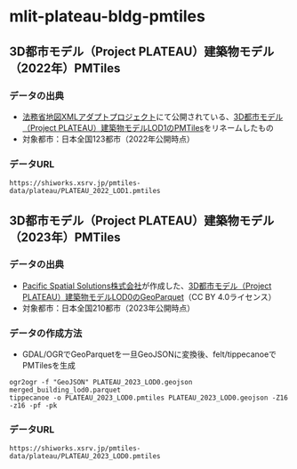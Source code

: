 # mlit-plateau-bldg-pmtiles
## 3D都市モデル（Project PLATEAU）建築物モデル（2022年）PMTiles
### データの出典
- [法務省地図XMLアダプトプロジェクト](https://github.com/amx-project)にて公開されている、[3D都市モデル（Project PLATEAU）建築物モデルLOD1のPMTiles](https://github.com/amx-project/apb)をリネームしたもの
- 対象都市：日本全国123都市（2022年公開時点）
### データURL
```
https://shiworks.xsrv.jp/pmtiles-data/plateau/PLATEAU_2022_LOD1.pmtiles
```
## 3D都市モデル（Project PLATEAU）建築物モデル（2023年）PMTiles
### データの出典
- [Pacific Spatial Solutions株式会社](https://pacificspatial.com/)が作成した、[3D都市モデル（Project PLATEAU）建築物モデルLOD0のGeoParquet](https://beta.source.coop/repositories/pacificspatial/flateau/description/)（CC BY 4.0ライセンス）
- 対象都市：日本全国210都市（2023年公開時点）
### データの作成方法
- GDAL/OGRでGeoParquetを一旦GeoJSONに変換後、felt/tippecanoeでPMTilesを生成
```
ogr2ogr -f "GeoJSON" PLATEAU_2023_LOD0.geojson merged_building_lod0.parquet
tippecanoe -o PLATEAU_2023_LOD0.pmtiles PLATEAU_2023_LOD0.geojson -Z16 -z16 -pf -pk
```
### データURL
```
https://shiworks.xsrv.jp/pmtiles-data/plateau/PLATEAU_2023_LOD0.pmtiles
```
